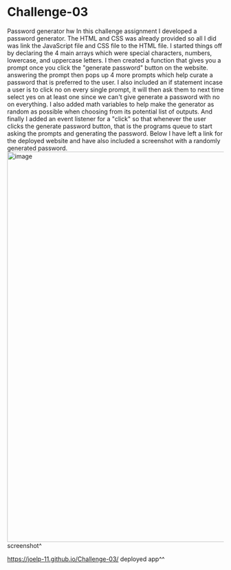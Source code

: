 # Challenge-03
Password generator hw
In this challenge assignment I developed a password generator. The HTML and CSS was already provided so all I did was link the JavaScript file and CSS file to the HTML file. I started things off by declaring the 4 main arrays which were special characters, numbers, lowercase, and uppercase letters. I then created a function that gives you a prompt once you click the "generate password" button on the website. answering the prompt then pops up 4 more prompts which help curate a password that is preferred to the user. I also included an if statement incase a user is to click no on every single prompt, it will then ask them to next time select yes on at least one since we can't give generate a password with no on everything. I also added math variables to help make the generator as random as possible when choosing from its potential list of outputs. And finally I added an event listener for a "click" so that whenever the user clicks the generate password button, that is the programs queue to start asking the prompts and generating the password. Below I have left a link for the deployed website and have also included a screenshot with a randomly generated password.
<img width="907" alt="image" src="https://user-images.githubusercontent.com/123904046/225256088-d72d8c2e-1939-4b50-a66e-de9b43b98f12.png">
screenshot^

https://joelp-11.github.io/Challenge-03/
deployed app^^

